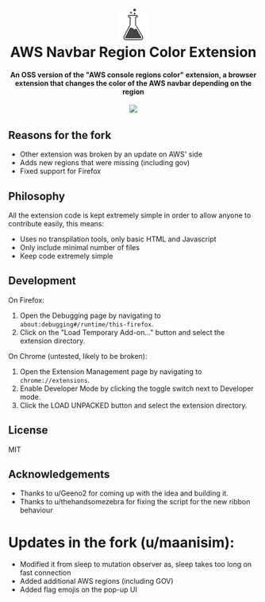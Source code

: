 <h1 align="center">
  <img src="https://raw.githubusercontent.com/corollari/aws-color-region-navbar-extension/master/icon.png" width="64">
  <br>
  AWS Navbar Region Color Extension
  <br>
</h1>

<h4 align="center">An OSS version of the "AWS console regions color" extension, a browser extension that changes the color of the AWS navbar depending on the region</h4>

<p align="center">
<img src="https://raw.githubusercontent.com/corollari/aws-color-region-navbar-extension/master/screenshot.png">
</p>

## Reasons for the fork
- Other extension was broken by an update on AWS' side
- Adds new regions that were missing (including gov)
- Fixed support for Firefox

## Philosophy
All the extension code is kept extremely simple in order to allow anyone to contribute easily, this means:
- Uses no transpilation tools, only basic HTML and Javascript
- Only include minimal number of files
- Keep code extremely simple
  
## Development
On Firefox:
1. Open the Debugging page by navigating to `about:debugging#/runtime/this-firefox`.
2. Click on the "Load Temporary Add-on..." button and select the extension directory.

On Chrome (untested, likely to be broken):
1. Open the Extension Management page by navigating to `chrome://extensions`.
2. Enable Developer Mode by clicking the toggle switch next to Developer mode.
3. Click the LOAD UNPACKED button and select the extension directory.


## License
MIT

## Acknowledgements
- Thanks to u/Geeno2 for coming up with the idea and building it.
- Thanks to u/thehandsomezebra for fixing the script for the new ribbon behaviour

# Updates in the fork (u/maanisim):
- Modified it from sleep to mutation observer as, sleep takes too long on fast connection
- Added additional AWS regions (including GOV)
- Added flag emojis on the pop-up UI

